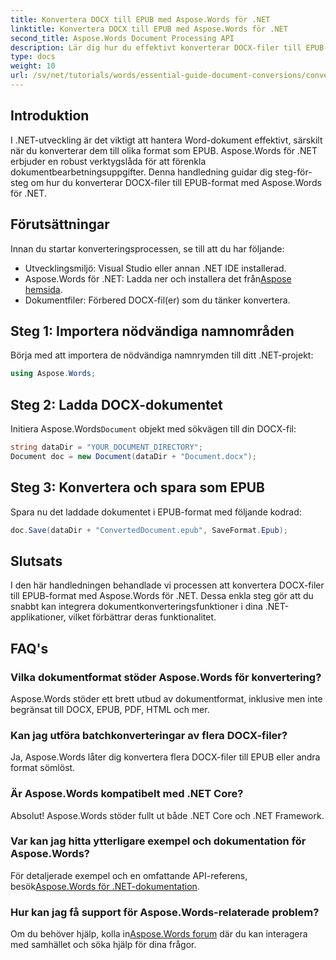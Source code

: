 ```yaml
---
title: Konvertera DOCX till EPUB med Aspose.Words för .NET
linktitle: Konvertera DOCX till EPUB med Aspose.Words för .NET
second_title: Aspose.Words Document Processing API
description: Lär dig hur du effektivt konverterar DOCX-filer till EPUB-format med Aspose.Words för .NET. Denna omfattande guide ger dig steg-för-steg.
type: docs
weight: 10
url: /sv/net/tutorials/words/essential-guide-document-conversions/convert-docx-to-epub/
---
```

## Introduktion

I .NET-utveckling är det viktigt att hantera Word-dokument effektivt, särskilt när du konverterar dem till olika format som EPUB. Aspose.Words för .NET erbjuder en robust verktygslåda för att förenkla dokumentbearbetningsuppgifter. Denna handledning guidar dig steg-för-steg om hur du konverterar DOCX-filer till EPUB-format med Aspose.Words för .NET.

## Förutsättningar

Innan du startar konverteringsprocessen, se till att du har följande:

- Utvecklingsmiljö: Visual Studio eller annan .NET IDE installerad.
- Aspose.Words för .NET: Ladda ner och installera det från[Aspose hemsida](https://releases.aspose.com/words/net/).
- Dokumentfiler: Förbered DOCX-fil(er) som du tänker konvertera.

## Steg 1: Importera nödvändiga namnområden

Börja med att importera de nödvändiga namnrymden till ditt .NET-projekt:

```csharp
using Aspose.Words;
```

## Steg 2: Ladda DOCX-dokumentet

 Initiera Aspose.Words`Document` objekt med sökvägen till din DOCX-fil:

```csharp
string dataDir = "YOUR_DOCUMENT_DIRECTORY";
Document doc = new Document(dataDir + "Document.docx");
```

## Steg 3: Konvertera och spara som EPUB

Spara nu det laddade dokumentet i EPUB-format med följande kodrad:

```csharp
doc.Save(dataDir + "ConvertedDocument.epub", SaveFormat.Epub);
```

## Slutsats

I den här handledningen behandlade vi processen att konvertera DOCX-filer till EPUB-format med Aspose.Words för .NET. Dessa enkla steg gör att du snabbt kan integrera dokumentkonverteringsfunktioner i dina .NET-applikationer, vilket förbättrar deras funktionalitet.

## FAQ's

### Vilka dokumentformat stöder Aspose.Words för konvertering?

Aspose.Words stöder ett brett utbud av dokumentformat, inklusive men inte begränsat till DOCX, EPUB, PDF, HTML och mer.

### Kan jag utföra batchkonverteringar av flera DOCX-filer?

Ja, Aspose.Words låter dig konvertera flera DOCX-filer till EPUB eller andra format sömlöst.

### Är Aspose.Words kompatibelt med .NET Core?

Absolut! Aspose.Words stöder fullt ut både .NET Core och .NET Framework.

### Var kan jag hitta ytterligare exempel och dokumentation för Aspose.Words?

 För detaljerade exempel och en omfattande API-referens, besök[Aspose.Words för .NET-dokumentation](https://reference.aspose.com/words/net/).

### Hur kan jag få support för Aspose.Words-relaterade problem?

 Om du behöver hjälp, kolla in[Aspose.Words forum](https://forum.aspose.com/c/words/8) där du kan interagera med samhället och söka hjälp för dina frågor.